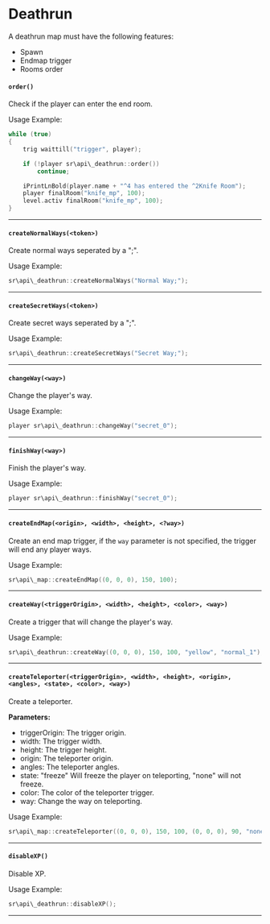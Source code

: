 # Deathrun

A deathrun map must have the following features:
- Spawn
- Endmap trigger
- Rooms order

#### ``order()``
Check if the player can enter the end room.

Usage Example:
```c
while (true)
{
	trig waittill("trigger", player);

	if (!player sr\api\_deathrun::order())
		continue;

	iPrintLnBold(player.name + "^4 has entered the ^2Knife Room");
	player finalRoom("knife_mp", 100);
	level.activ finalRoom("knife_mp", 100);
}
```
<hr>

#### ``createNormalWays(<token>)``
Create normal ways seperated by a ";".

Usage Example:
```c
sr\api\_deathrun::createNormalWays("Normal Way;");
```
<hr>

#### ``createSecretWays(<token>)``
Create secret ways seperated by a ";".

Usage Example:
```c
sr\api\_deathrun::createSecretWays("Secret Way;");
```
<hr>

#### ``changeWay(<way>)``
Change the player's way.

Usage Example:
```c
player sr\api\_deathrun::changeWay("secret_0");
```
<hr>

#### ``finishWay(<way>)``
Finish the player's way.

Usage Example:
```c
player sr\api\_deathrun::finishWay("secret_0");
```
<hr>

#### ``createEndMap(<origin>, <width>, <height>, <?way>)``
Create an end map trigger, if the ``way`` parameter is not specified, the trigger will end any player ways.

Usage Example:
```c
sr\api\_map::createEndMap((0, 0, 0), 150, 100);
```
<hr>

#### ``createWay(<triggerOrigin>, <width>, <height>, <color>, <way>)``
Create a trigger that will change the player's way.

Usage Example:
```c
sr\api\_deathrun::createWay((0, 0, 0), 150, 100, "yellow", "normal_1");
```
<hr>

#### ``createTeleporter(<triggerOrigin>, <width>, <height>, <origin>, <angles>, <state>, <color>, <way>)``
Create a teleporter.

**Parameters:**
* triggerOrigin: The trigger origin.
* width: The trigger width.
* height: The trigger height.
* origin: The teleporter origin.
* angles: The teleporter angles.
* state: "freeze" Will freeze the player on teleporting, "none" will not freeze.
* color: The color of the teleporter trigger.
* way: Change the way on teleporting.

Usage Example:
```c
sr\api\_map::createTeleporter((0, 0, 0), 150, 100, (0, 0, 0), 90, "none", "blue", "secret_0");
```
<hr>

#### ``disableXP()``
Disable XP.

Usage Example:
```c
sr\api\_deathrun::disableXP();
```
<hr>
